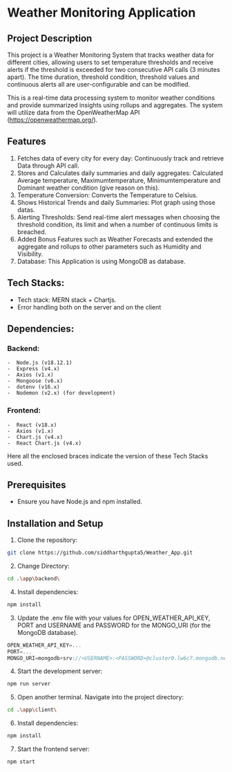 # Weather Monitoring Application

## Project Description

This project is a Weather Monitoring System that tracks weather data for different cities, allowing users to set temperature thresholds and receive alerts if the threshold is exceeded for two consecutive API calls (3 minutes apart). The time duration, threshold condition, threshold values and continuous alerts all are user-configurable and can be modified.

This is a real-time data processing system to monitor weather conditions and provide summarized insights using rollups and aggregates. The system will utilize data from the OpenWeatherMap API (https://openweathermap.org/).

## Features

1. Fetches data of every city for every day: Continuously track and retrieve Data through API call.
2. Stores and Calculates daily summaries and daily aggregates: Calculated Average temperature, Maximumtemperature, Minimumtemperature and Dominant weather condition (give reason on this).
3. Temperature Conversion: Converts the Temperature to Celsius.
4. Shows Historical Trends and daily Summaries: Plot graph using those datas.
5. Alerting Thresholds: Send real-time alert messages when choosing the threshold condition, its limit and when a number of continuous limits is breached.
6. Added Bonus Features such as Weather Forecasts and extended the aggregate and rollups to other parameters such as Humidity and Visibility.
7. Database: This Application is using MongoDB as database.


## Tech Stacks:

-   Tech stack: MERN stack + Chartjs. 
-   Error handling both on the server and on the client

## Dependencies:
   ### Backend:
    -  Node.js (v18.12.1)
    -  Express (v4.x)
    -  Axios (v1.x)
    -  Mongoose (v6.x)
    -  dotenv (v16.x)
    -  Nodemon (v2.x) (for development) 
    
   ### Frontend:
    -  React (v18.x)
    -  Axios (v1.x)
    -  Chart.js (v4.x)
    -  React Chart.js (v4.x)

Here all the enclosed braces indicate the version of these Tech Stacks used.

## Prerequisites
- Ensure you have Node.js and npm installed.

## Installation and Setup

1. Clone the repository:
```bash
git clone https://github.com/siddharthgupta5/Weather_App.git
```

2. Change Directory:
```bash
cd .\app\backend\
``` 

4. Install dependencies:
```bash
npm install
```

3. Update the .env file with your values for OPEN_WEATHER_API_KEY, PORT and USERNAME and PASSWORD for the MONGO_URI (for the MongoDB database).
```js
OPEN_WEATHER_API_KEY=...
PORT=...
MONGO_URI=mongodb+srv://<USERNAME>:<PASSWORD>@cluster0.lw6c7.mongodb.net/?retryWrites=true&w=majority&appName=Cluster0
```

4. Start the development server:
```bash
npm run server
```

5. Open another terminal. Navigate into the project directory:
```bash
cd .\app\client\
```

6. Install dependencies:
```bash
npm install
```

7. Start the frontend server:
```bash
npm start
```




